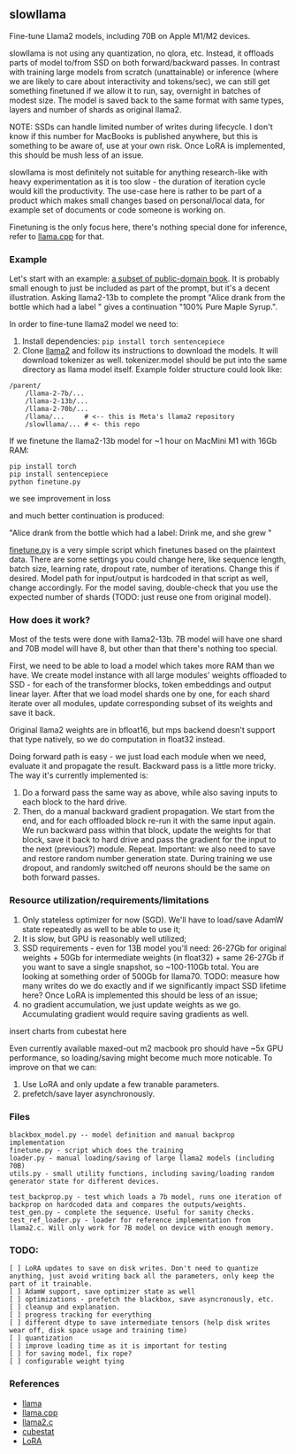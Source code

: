 ## slowllama

Fine-tune Llama2 models, including 70B on Apple M1/M2 devices.

slowllama is not using any quantization, no qlora, etc. Instead, it offloads parts of model to/from SSD on both forward/backward passes. In contrast with training large models from scratch (unattainable) or inference (where we are likely to care about interactivity and tokens/sec), we can still get something finetuned if we allow it to run, say, overnight in batches of modest size. The model is saved back to the same format with same types, layers and number of shards as original llama2.

NOTE: SSDs can handle limited number of writes during lifecycle. I don't know if this number for MacBooks is published anywhere, but this is something to be aware of, use at your own risk. Once LoRA is implemented, this should be mush less of an issue.

slowllama is most definitely not suitable for anything research-like with heavy experimentation as it is too slow - the duration of iteration cycle would kill the productivity. The use-case here is rather to be part of a product which makes small changes based on personal/local data, for example set of documents or code someone is working on.

Finetuning is the only focus here, there's nothing special done for inference, refer to [llama.cpp](https://github.com/ggerganov/llama.cpp) for that.

### Example

Let's start with an example: [a subset of public-domain book](test_data/alice.txt). It is probably small enough to just be included as part of the prompt, but it's a decent illustration. Asking llama2-13b to complete the prompt "Alice drank from the bottle which had a label " gives a continuation "100% Pure Maple Syrup.". 

In order to fine-tune llama2 model we need to:
1. Install dependencies: ```pip install torch sentencepiece``` 
2. Clone [llama2](https://github.com/facebookresearch/llama) and follow its instructions to download the models. It will download tokenizer as well. tokenizer.model should be put into the same directory as llama model itself. Example folder structure could look like:
```
/parent/
    /llama-2-7b/... 
    /llama-2-13b/...
    /llama-2-70b/...
    /llama/...     # <-- this is Meta's llama2 repository
    /slowllama/... # <- this repo
```
If we finetune the llama2-13b model for ~1 hour on MacMini M1 with 16Gb RAM:
```
pip install torch 
pip install sentencepiece
python finetune.py
```

we see improvement in loss 

<TBD>

and much better continuation is produced: 

"Alice drank from the bottle which had a label: Drink me, and she grew "

[finetune.py](finetune.py) is a very simple script which finetunes based on the plaintext data. There are some settings you could change here, like sequence length, batch size, learning rate, dropout rate, number of iterations. Change this if desired. Model path for input/output is hardcoded in that script as well, change accordingly. For the model saving, double-check that you use the expected number of shards (TODO: just reuse one from original model). 

### How does it work?
Most of the tests were done with llama2-13b. 7B model will have one shard and 70B model will have 8, but other than that there's nothing too special.

First, we need to be able to load a model which takes more RAM than we have. We create model instance with all large modules' weights offloaded to SSD - for each of the transformer blocks, token embeddings and output linear layer. After that we load model shards one by one, for each shard iterate over all modules, update corresponding subset of its weights and save it back. 

Original llama2 weights are in bfloat16, but mps backend doesn't support that type natively, so we do computation in float32 instead.

Doing forward path is easy - we just load each module when we need, evaluate it and propagate the result. Backward pass is a little more tricky. The way it's currently implemented is:
1. Do a forward pass the same way as above, while also saving inputs to each block to the hard drive.
2. Then, do a manual backward gradient propagation. We start from the end, and for each offloaded block re-run it with the same input again. We run backward pass within that block, update the weights for that block, save it back to hard drive and pass the gradient for the input to the next (previous?) module. Repeat. Important: we also need to save and restore random number generation state. During training we use dropout, and randomly switched off neurons should be the same on both forward passes.

### Resource utilization/requirements/limitations

1. Only stateless optimizer for now (SGD). We'll have to load/save AdamW state repeatedly as well to be able to use it;
2. It is slow, but GPU is reasonably well utilized;
3. SSD requirements - even for 13B model you'll need: 26-27Gb for original weights + 50Gb for intermediate weights (in float32) + same 26-27Gb if you want to save a single snapshot, so ~100-110Gb total. You are looking at something order of 500Gb for llama70. TODO: measure how many writes do we do exactly and if we significantly impact SSD lifetime here? Once LoRA is implemented this should be less of an issue;
4. no gradient accumulation, we just update weights as we go. Accumulating gradient would require saving gradients as well.

insert charts from cubestat here

Even currently available maxed-out m2 macbook pro should have ~5x GPU performance, so loading/saving might become much more noticable. To improve on that we can:
1. Use LoRA and only update a few tranable parameters.
2. prefetch/save layer asynchronously.


### Files

```
blackbox_model.py -- model definition and manual backprop implementation
finetune.py - script which does the training
loader.py - manual loading/saving of large llama2 models (including 70B)
utils.py - small utility functions, including saving/loading random generator state for different devices.

test_backprop.py - test which loads a 7b model, runs one iteration of backprop on hardcoded data and compares the outputs/weights.
test_gen.py - complete the sequence. Useful for sanity checks.
test_ref_loader.py - loader for reference implementation from llama2.c. Will only work for 7B model on device with enough memory.

```

### TODO:
```
[ ] LoRA updates to save on disk writes. Don't need to quantize anything, just avoid writing back all the parameters, only keep the part of it trainable.
[ ] AdamW support, save optimizer state as well
[ ] optimizations - prefetch the blackbox, save asyncronously, etc.
[ ] cleanup and explanation.
[ ] progress tracking for everything
[ ] different dtype to save intermediate tensors (help disk writes wear off, disk space usage and training time)
[ ] quantization
[ ] improve loading time as it is important for testing
[ ] for saving model, fix rope?
[ ] configurable weight tying
```

### References
* [llama](https://github.com/facebookresearch/llama)
* [llama.cpp](https://github.com/ggerganov/llama.cpp)
* [llama2.c](https://github.com/karpathy/llama2.c)
* [cubestat](https://github.com/okuvshynov/cubestat)
* [LoRA](https://arxiv.org/abs/2106.09685)